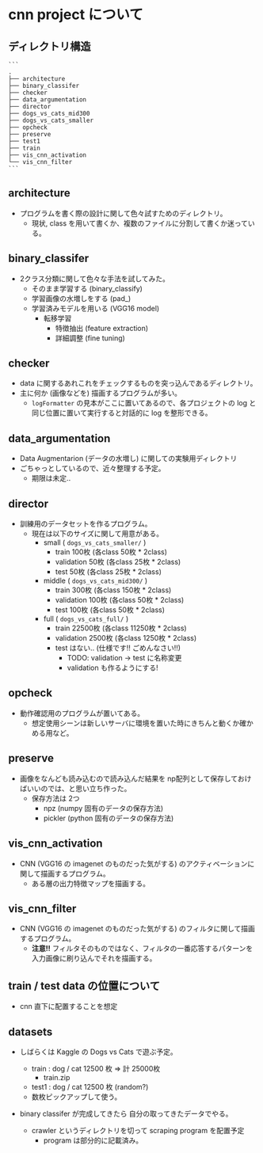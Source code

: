 
# cnn project について

## ディレクトリ構造

    ```
    .
    ├── architecture
    ├── binary_classifer
    ├── checker
    ├── data_argumentation
    ├── director
    ├── dogs_vs_cats_mid300
    ├── dogs_vs_cats_smaller
    ├── opcheck
    ├── preserve
    ├── test1
    ├── train
    ├── vis_cnn_activation
    └── vis_cnn_filter
    ```


## architecture

* プログラムを書く際の設計に関して色々試すためのディレクトリ。
    - 現状, class を用いて書くか、複数のファイルに分割して書くか迷っている。

## binary_classifer
* 2クラス分類に関して色々な手法を試してみた。
    - そのまま学習する (binary_classify)
    - 学習画像の水増しをする (pad_)
    - 学習済みモデルを用いる (VGG16 model)
        + 転移学習
            * 特徴抽出 (feature extraction)
            * 詳細調整 (fine tuning)

## checker
* data に関するあれこれをチェックするものを突っ込んであるディレクトリ。
* 主に何か (画像などを) 描画するプログラムが多い。
    - `logFormatter` の見本がここに置いてあるので、各プロジェクトの log と同じ位置に置いて実行すると対話的に log を整形できる。

## data_argumentation
* Data Augmentarion (データの水増し) に関しての実験用ディレクトリ
* ごちゃっとしているので、近々整理する予定。
    - 期限は未定..

## director
* 訓練用のデータセットを作るプログラム。
    - 現在は以下のサイズに関して用意がある。
        + small ( `dogs_vs_cats_smaller/` )
            * train 100枚 (各class 50枚 * 2class)
            * validation 50枚 (各class 25枚 * 2class)
            * test 50枚 (各class 25枚 * 2class)
        + middle ( `dogs_vs_cats_mid300/` )
            * train 300枚 (各class 150枚 * 2class)
            * validation 100枚 (各class 50枚 * 2class)
            * test 100枚 (各class 50枚 * 2class)
        + full ( `dogs_vs_cats_full/` )
            * train 22500枚 (各class 11250枚 * 2class)
            * validation 2500枚 (各class 1250枚 * 2class)
            * test はない.. (仕様です!! ごめんなさい!!)
                + TODO: validation -> test に名称変更
                + validation も作るようにする!


## opcheck
* 動作確認用のプログラムが置いてある。
    - 想定使用シーンは新しいサーバに環境を置いた時にきちんと動くか確かめる用など。

## preserve
* 画像をなんども読み込むので読み込んだ結果を np配列として保存しておけばいいのでは、と思い立ち作った。
    - 保存方法は 2つ
        + npz (numpy 固有のデータの保存方法)
        + pickler (python 固有のデータの保存方法)

## vis_cnn_activation
* CNN (VGG16 の imagenet のものだった気がする) のアクティベーションに関して描画するプログラム。
    - ある層の出力特徴マップを描画する。

## vis_cnn_filter
* CNN (VGG16 の imagenet のものだった気がする) のフィルタに関して描画するプログラム。
    - **注意!!** フィルタそのものではなく、フィルタの一番応答するパターンを入力画像に刷り込んでそれを描画する。


## train / test data の位置について
* cnn 直下に配置することを想定


## datasets
* しばらくは Kaggle の Dogs vs Cats で遊ぶ予定。
    - train : dog / cat 12500 枚 => 計 25000枚
        + train.zip
    - test1 : dog / cat 12500 枚 (random?)
    - 数枚ピックアップして使う。

* binary classifer が完成してきたら 自分の取ってきたデータでやる。
    - crawler というディレクトリを切って scraping program を配置予定
        + program は部分的に記載済み。

